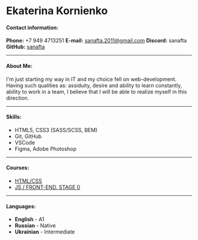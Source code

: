 # Ekaterina Kornienko
#### Contact information:
**Phone:** +7 949 4713251 
**E-mail:** sanafta.2011@gmail.com
**Discord:** sanafta
**GitHub:** [sanafta](https://github.com/sanafta)
***
#### About Me:
I'm just starting my way in IT and my choice fell on web-development. Having such qualities as: assiduity, desire and ability to learn constantly, ability to work in a team, I believe that I will be able to realize myself in this direction.
***
#### Skills:
 * HTML5, CSS3 (SASS/SCSS, BEM)
 * Git, GitHub
 * VSCode
 * Figma, Adobe Photoshop
 ***
 #### Courses:
 * [HTML/CSS](https://edu.fls.guru/)
 * [JS / FRONT-END. STAGE 0](https://rs.school/js-stage0/)
 ***
 #### Languages:
 * **English** - A1
 * **Russian** - Native
 * **Ukrainian** - Intermediate

